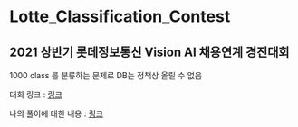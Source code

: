 # Lotte_Classification_Contest

## 2021 상반기 롯데정보통신 Vision AI 채용연계 경진대회

1000 class 를 분류하는 문제로 DB는 정책상 올릴 수 없음

대회 링크 : [링크](https://megaproduct.lotte.net/competitionSummary/6)

나의 풀이에 대한 내용 : [링크](https://dbstndi6316.tistory.com/manage/newpost/?type=post&returnURL=%2Fmanage%2Fposts%2F)
